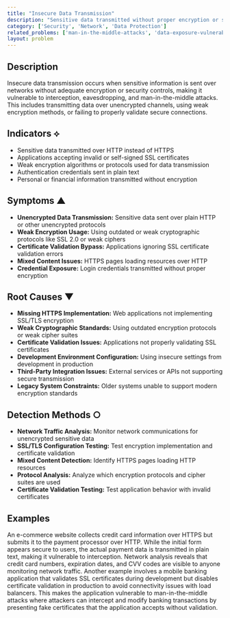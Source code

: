 ```yaml
---
title: "Insecure Data Transmission"
description: "Sensitive data transmitted without proper encryption or security controls, exposing it to interception and unauthorized access."
category: ['Security', 'Network', 'Data Protection']
related_problems: ['man-in-the-middle-attacks', 'data-exposure-vulnerabilities', 'certificate-validation-issues']
layout: problem
---
```


## Description

Insecure data transmission occurs when sensitive information is sent over networks without adequate encryption or security controls, making it vulnerable to interception, eavesdropping, and man-in-the-middle attacks. This includes transmitting data over unencrypted channels, using weak encryption methods, or failing to properly validate secure connections.

## Indicators ⟡

- Sensitive data transmitted over HTTP instead of HTTPS
- Applications accepting invalid or self-signed SSL certificates
- Weak encryption algorithms or protocols used for data transmission
- Authentication credentials sent in plain text
- Personal or financial information transmitted without encryption

## Symptoms ▲

- **Unencrypted Data Transmission:** Sensitive data sent over plain HTTP or other unencrypted protocols
- **Weak Encryption Usage:** Using outdated or weak cryptographic protocols like SSL 2.0 or weak ciphers
- **Certificate Validation Bypass:** Applications ignoring SSL certificate validation errors
- **Mixed Content Issues:** HTTPS pages loading resources over HTTP
- **Credential Exposure:** Login credentials transmitted without proper encryption

## Root Causes ▼

- **Missing HTTPS Implementation:** Web applications not implementing SSL/TLS encryption
- **Weak Cryptographic Standards:** Using outdated encryption protocols or weak cipher suites
- **Certificate Validation Issues:** Applications not properly validating SSL certificates
- **Development Environment Configuration:** Using insecure settings from development in production
- **Third-Party Integration Issues:** External services or APIs not supporting secure transmission
- **Legacy System Constraints:** Older systems unable to support modern encryption standards

## Detection Methods ○

- **Network Traffic Analysis:** Monitor network communications for unencrypted sensitive data
- **SSL/TLS Configuration Testing:** Test encryption implementation and certificate validation
- **Mixed Content Detection:** Identify HTTPS pages loading HTTP resources
- **Protocol Analysis:** Analyze which encryption protocols and cipher suites are used
- **Certificate Validation Testing:** Test application behavior with invalid certificates

## Examples

An e-commerce website collects credit card information over HTTPS but submits it to the payment processor over HTTP. While the initial form appears secure to users, the actual payment data is transmitted in plain text, making it vulnerable to interception. Network analysis reveals that credit card numbers, expiration dates, and CVV codes are visible to anyone monitoring network traffic. Another example involves a mobile banking application that validates SSL certificates during development but disables certificate validation in production to avoid connectivity issues with load balancers. This makes the application vulnerable to man-in-the-middle attacks where attackers can intercept and modify banking transactions by presenting fake certificates that the application accepts without validation.